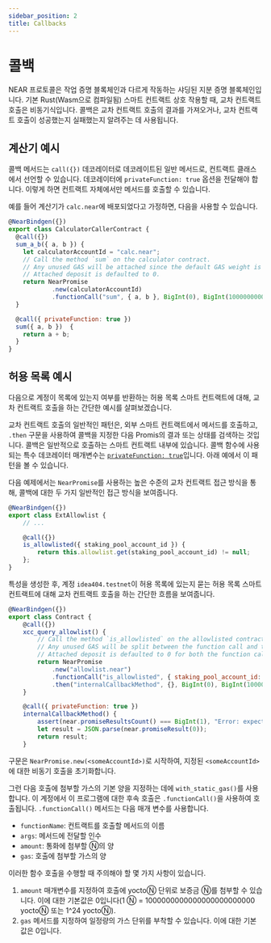 ```yaml
---
sidebar_position: 2
title: Callbacks
---
```


# 콜백

NEAR 프로토콜은 작업 증명 블록체인과 다르게 작동하는 샤딩된 지분 증명 블록체인입니다. 기본 Rust(Wasm으로 컴파일됨) 스마트 컨트랙트 상호 작용할 때, 교차 컨트랙트 호출은 비동기식입니다. 콜백은 교차 컨트랙트 호출의 결과를 가져오거나, 교차 컨트랙트 호출이 성공했는지 실패했는지 알려주는 데 사용됩니다.

## 계산기 예시

콜백 메서드는 `call({})` 데코레이터로 데코레이트된 일반 메서드로, 컨트랙트 클래스에서 선언할 수 있습니다. 데코레이터에 `privateFunction: true` 옵션을 전달해야 합니다. 이렇게 하면 컨트랙트 자체에서만 메서드를 호출할 수 있습니다.

예를 들어 계산기가 `calc.near`에 배포되었다고 가정하면, 다음을 사용할 수 있습니다.


```js
@NearBindgen({})
export class CalculatorCallerContract {
  @call({})
  sum_a_b({ a, b }) {
    let calculatorAccountId = "calc.near";
    // Call the method `sum` on the calculator contract.
    // Any unused GAS will be attached since the default GAS weight is 1.
    // Attached deposit is defaulted to 0.
    return NearPromise
            .new(calculatorAccountId)
            .functionCall("sum", { a, b }, BigInt(0), BigInt(100000000000000));
  }

  @call({ privateFunction: true })
  sum({ a, b })  {
    return a + b;
  }
}
```

## 허용 목록 예시

다음으로 계정이 목록에 있는지 여부를 반환하는 허용 목록 스마트 컨트랙트에 대해, 교차 컨트랙트 호출을 하는 간단한 예시를 살펴보겠습니다.

교차 컨트랙트 호출의 일반적인 패턴은, 외부 스마트 컨트랙트에서 메서드를 호출하고, `.then` 구문을 사용하여 콜백을 지정한 다음 Promis의 결과 또는 상태를 검색하는 것입니다. 콜백은 일반적으로 호출하는 스마트 컨트랙트 내부에 있습니다. 콜백 함수에 사용되는 특수 데코레이터 매개변수는 [`privateFunction: true`](https://docs.rs/near-sdk-core/latest/near_sdk_core/struct.AttrSigInfo.html#structfield.is_private)입니다. 아래 예에서 이 패턴을 볼 수 있습니다.

다음 예제에서는 `NearPromise`를 사용하는 높은 수준의 교차 컨트랙트 접근 방식을 통해, 콜백에 대한 두 가지 일반적인 접근 방식을 보여줍니다.

```js
@NearBindgen({})
export class ExtAllowlist {
    // ...

    @call({})
    is_allowlisted({ staking_pool_account_id }) {
        return this.allowlist.get(staking_pool_account_id) != null;
    };
}
```
특성을 생성한 후, 계정 `idea404.testnet`이 허용 목록에 있는지 묻는 허용 목록 스마트 컨트랙트에 대해 교차 컨트랙트 호출을 하는 간단한 흐름을 보여줍니다. 

```js
@NearBindgen({})
export class Contract {
    @call({})
    xcc_query_allowlist() {
        // Call the method `is_allowlisted` on the allowlisted contract. Static GAS is only attached to the callback.
        // Any unused GAS will be split between the function call and the callback since both have a default unused GAS weight of 1
        // Attached deposit is defaulted to 0 for both the function call and the callback.
        return NearPromise
            .new("allowlist.near")
            .functionCall("is_allowlisted", { staking_pool_account_id: "idea404.testnet" }, BigInt(0), BigInt(100000000000000))
            .then("internalCallbackMethod", {}, BigInt(0), BigInt(100000000000000));
    }

    @call({ privateFunction: true })
    internalCallbackMethod() {
        assert(near.promiseResultsCount() === BigInt(1), "Error: expected 1 promise result");
        let result = JSON.parse(near.promiseResult(0));
        return result;
    }
```

구문은 `NearPromise.new(<someAccountId>)`로 시작하여, 지정된 `<someAccountId>`에 대한 비동기 호출을 초기화합니다.

 그런 다음 호출에 첨부할 가스의 기본 양을 지정하는 데에 `with_static_gas()`를 사용합니다. 이 계정에서 이 프로그램에 대한 후속 호출은 `.functionCall()`을 사용하여 호출됩니다. `.functionCall()` 메서드는 다음 매개 변수를 사용합니다.

  - `functionName`: 컨트랙트를 호출할 메서드의 이름
  - `args`: 메서드에 전달할 인수
  - `amount`: 통화에 첨부할 Ⓝ의 양
  - `gas`: 호출에 첨부할 가스의 양

이러한 함수 호출을 수행할 때 주의해야 할 몇 가지 사항이 있습니다.

1. `amount` 매개변수를 지정하여 호출에 yoctoⓃ 단위로 보증금 Ⓝ를 첨부할 수 있습니다. 이에 대한 기본값은 0입니다(1 Ⓝ = 1000000000000000000000000 yoctoⓃ 또는 1^24 yoctoⓃ).
2. `gas` 메서드를 지정하여 일정량의 가스 단위를 부착할 수 있습니다. 이에 대한 기본값은 0입니다.
